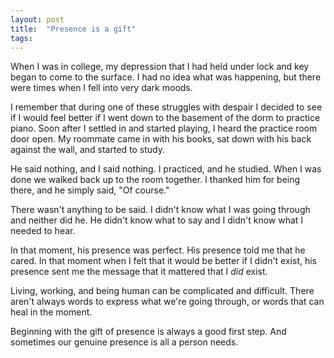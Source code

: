 ```yaml
---
layout: post
title:  "Presence is a gift"
tags: 
---
```


When I was in college, my depression that I had held under lock and key began to come to the surface. I had no idea what was happening, but there were times when I fell into very dark moods.

I remember that during one of these struggles with despair I decided to see if I would feel better if I went down to the basement of the dorm to practice piano. Soon after I settled in and started playing, I heard the practice room door open. My roommate came in with his books, sat down with his back against the wall, and started to study.

He said nothing, and I said nothing. I practiced, and he studied. When I was done we walked back up to the room together. I thanked him for being there, and he simply said, "Of course."

There wasn't anything to be said. I didn't know what I was going through and neither did he. He didn't know what to say and I didn't know what I needed to hear.

In that moment, his presence was perfect. His presence told me that he cared. In that moment when I felt that it would be better if I didn't exist, his presence sent me the message that it mattered that I *did* exist.

Living, working, and being human can be complicated and difficult. There aren't always words to express what we're going through, or words that can heal in the moment.

Beginning with the gift of presence is always a good first step. And sometimes our genuine presence is all a person needs.